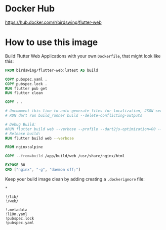 # Docker Hub
https://hub.docker.com/r/birdswing/flutter-web

# How to use this image

Build Flutter Web Applications with your own `Dockerfile`, that might look like this:

```Dockerfile
FROM birdswing/flutter-web:latest AS build

COPY pubspec.yaml .
COPY pubspec.lock .
RUN flutter pub get
RUN flutter clean 

COPY . .

# Uncomment this line to auto-generate files for localization, JSON serialization, etc:
# RUN dart run build_runner build --delete-conflicting-outputs

# Debug Build: 
#RUN flutter build web --verbose --profile --dart2js-optimization=O0 --source-maps
# Release build: 
RUN flutter build web --verbose

FROM nginx:alpine

COPY --from=build /app/build/web /usr/share/nginx/html

EXPOSE 80
CMD ["nginx", "-g", "daemon off;"]
```

Keep your build image clean by adding creating a `.dockerignore` file:
```gitignore
*

!/lib/
!/web/

!.metadata
!l10n.yaml
!pubspec.lock
!pubspec.yaml
```
